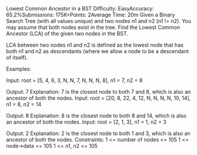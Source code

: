 Lowest Common Ancestor in a BST
Difficulty: EasyAccuracy: 65.2%Submissions: 175K+Points: 2Average Time: 20m
Given a Binary Search Tree (with all values unique) and two nodes n1 and n2 (n1 != n2). You may assume that both nodes exist in the tree. Find the Lowest Common Ancestor (LCA) of the given two nodes in the BST.

LCA between two nodes n1 and n2 is defined as the lowest node that has both n1 and n2 as descendants (where we allow a node to be a descendant of itself).

Examples:

Input: root = [5, 4, 6, 3, N, N, 7, N, N, N, 8], n1 = 7, n2 = 8
        
Output: 7
Explanation: 7 is the closest node to both 7 and 8, which is also an ancestor of both the nodes.
Input: root = [20, 8, 22, 4, 12, N, N, N, N, 10, 14], n1 = 8, n2 = 14
                
Output: 8
Explanation: 8 is the closest node to both 8 and 14, which is also an ancestor of both the nodes.
Input: root = [2, 1, 3], n1 = 1, n2 = 3
        
Output: 2
Explanation: 2 is the closest node to both 1 and 3, which is also an ancestor of both the nodes.
Constraints:
1 <= number of nodes <= 105
1 <= node->data <= 105
1 <= n1, n2 <= 105

